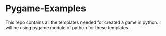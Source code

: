 # Pygame-Examples
This repo contains all the templates needed for created a game in python. I will be using pygame module of python for these templates.
